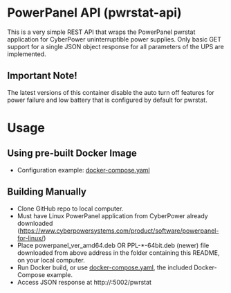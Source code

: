 # PowerPanel API (pwrstat-api)

This is a very simple REST API that wraps the PowerPanel pwrstat application for CyberPower uninterruptible power supplies. Only basic GET support for a single JSON object response for all parameters of the UPS are implemented.

## Important Note!

The latest versions of this container disable the auto turn off features for power failure and low battery that is configured by default for pwrstat. 

# Usage

## Using pre-built Docker Image
- Configuration example: [docker-compose.yaml](prebuilt-docker-compose.yaml)

## Building Manually
  - Clone GitHub repo to local computer.
  - Must have Linux PowerPanel application from CyberPower already downloaded (https://www.cyberpowersystems.com/product/software/powerpanel-for-linux/)
  - Place powerpanel_ver_amd64.deb OR PPL-*-64bit.deb (newer) file downloaded from above address in the folder containing this README, on your local computer.
  - Run Docker build, or use [docker-compose.yaml](build-example-docker-compose.yaml), the included Docker-Compose example. 
  - Access JSON response at http://<docker host IP>:5002/pwrstat
